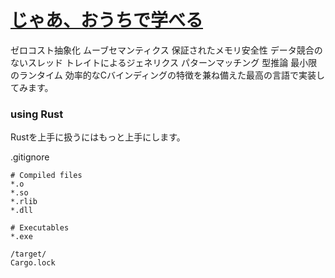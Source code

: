 # [じゃあ、おうちで学べる](http://syu-m-5151.hatenablog.com/)
ゼロコスト抽象化
ムーブセマンティクス
保証されたメモリ安全性
データ競合のないスレッド
トレイトによるジェネリクス
パターンマッチング
型推論
最小限のランタイム
効率的なCバインディングの特徴を兼ね備えた最高の言語で実装してみます。
### using Rust
Rustを上手に扱うにはもっと上手にします。

.gitignore
```
# Compiled files
*.o
*.so
*.rlib
*.dll

# Executables
*.exe

/target/
Cargo.lock
```
